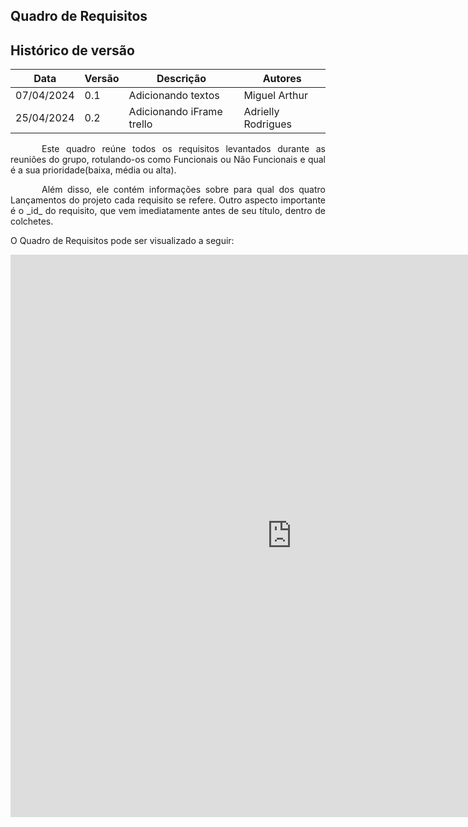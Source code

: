 ## Quadro de Requisitos

## Histórico de versão

|Data|Versão|Descrição|Autores|
|--|--|--|--|
|07/04/2024|0.1|Adicionando textos|Miguel Arthur|
|25/04/2024|0.2|Adicionando iFrame trello|Adrielly Rodrigues|

<p style="text-indent: 50px;text-align: justify;"> Este quadro reúne todos os requisitos levantados durante as reuniões do grupo, rotulando-os como Funcionais ou Não Funcionais e qual é a sua prioridade(baixa, média ou alta). </p>

<p style="text-indent: 50px;text-align: justify;"> Além disso, ele contém informações sobre para qual dos quatro Lançamentos do projeto cada requisito se refere. Outro aspecto importante é o _id_ do requisito, que vem imediatamente antes de seu título, dentro de colchetes. </p>

O Quadro de Requisitos pode ser visualizado a seguir: 

<iframe src="https://trello.com/b/YRqWKOxa.html" frameBorder="0" width="900" height="900"></iframe>